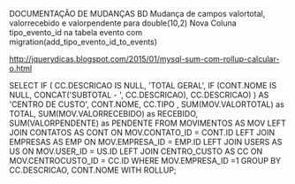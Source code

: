 
<!-- 
		ABRIR   APP >>> PROVIDERS >>> APPSERVICEPROVIDER.PHP
		// DESCOMENTAR AS LINHAS ABAIXO PARA CORRIGIR A FUNÇÃO DE ALTERAR LOGO NA HOSTINGER
		// $this->app->bind('path.public', function(){
		// 	return base_path().'/public_html';
		// });
 -->
 DOCUMENTAÇÃO DE MUDANÇAS BD
 Mudança de campos valortotal, valorrecebido e valorpendente para double(10,2)
 Nova Coluna tipo_evento_id na tabela evento com migration(add_tipo_evento_id_to_events)

http://jquerydicas.blogspot.com/2015/01/mysql-sum-com-rollup-calcular-o.html

SELECT 
IF (
	CC.DESCRICAO IS NULL, 
    'TOTAL GERAL',
    IF (CONT.NOME IS NULL, CONCAT('SUBTOTAL - ', CC.DESCRICAO), CC.DESCRICAO) 
    ) AS 'CENTRO DE CUSTO',
	CONT.NOME, CC.TIPO
	, SUM(MOV.VALORTOTAL) as TOTAL, SUM(MOV.VALORRECEBIDO) as RECEBIDO, SUM(VALORPENDENTE) as PENDENTE 
FROM MOVIMENTOS AS MOV
	LEFT JOIN CONTATOS AS CONT ON MOV.CONTATO_ID = CONT.ID
	LEFT JOIN EMPRESAS AS EMP ON MOV.EMPRESA_ID = EMP.ID
	LEFT JOIN USERS AS US ON MOV.USER_ID = US.ID
	LEFT JOIN CENTRO_CUSTO AS CC ON MOV.CENTROCUSTO_ID = CC.ID
WHERE MOV.EMPRESA_ID =1
GROUP BY CC.DESCRICAO, CONT.NOME WITH ROLLUP;


<!-- 
::::::::::  PARA ALTERAR O TEXTO DOS EMAILS ::::::::::

Alterar o arquivo VerifyEmail.php
vendor > laravel > framework > src > illuminate > auth > notifications
Alterar texto "Regards"
vendor > laravel > framework > src > illuminate > notifications > resources > view 
-->